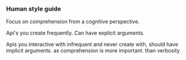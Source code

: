 ### Human style guide


Focus on comprehension from a cognitive perspective. 

Api's you create frequently. Can have explicit arguments. 

Apis you interactive with infrequent and never create with, should have implicit arguments. as comprehension is more important. than verbosity